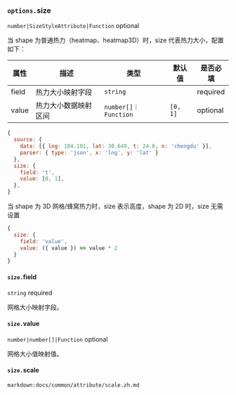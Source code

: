 ### `options.`size

`number|SizeStyleAttribute|Function` optional

当 shape 为普通热力（heatmap、heatmap3D）时，size 代表热力大小，配置如下：

| 属性  | 描述                 | 类型                 | 默认值   | 是否必填 |
| ----- | -------------------- | -------------------- | -------- | -------- |
| field | 热力大小映射字段     | `string`             |          | required |
| value | 热力大小数据映射区间 | `number[]｜Function` | `[0, 1]` | optional |

```js
{
  source: {
    data: [{ lng: 104.101, lat: 30.649, t: 24.6, n: 'chengdu' }],
    parser: { type: 'json', x: 'lng', y: 'lat' }
  },
  size: {
    field: 't',
    value: [0, 1],
  },
}
```

当 shape 为 3D 网格/蜂窝热力时，size 表示高度，shape 为 2D 时，size 无需设置

```js
{
  size: {
    field: 'value',
    value: ({ value }) => value * 2
  }
}
```

#### `size.`field

`string` required

网格大小映射字段。

#### `size.`value

`number|number[]|Function` optional

网格大小值映射值。

#### `size.`scale

`markdown:docs/common/attribute/scale.zh.md`
